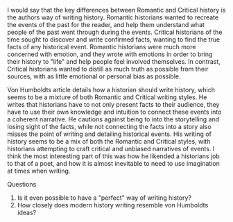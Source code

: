 I would say that the key differences between Romantic and Critical history is the authors way of writing history. 
Romantic historians wanted to recreate the events of the past for the reader, and help them understand what people of the past went through during the events.
Critical historians of the time sought to discover and write confirmed facts, wanting to find the true facts of any historical event.
Romantic historians were much more concerned with emotion, and they wrote with emotions in order to bring their history to "life" and help people feel involved themselves.
In contrast, Critical historians wanted to distill as much truth as possible from their sources, with as little emotional or personal bias as possible. 

Von Humboldts article details how a historian should write history, which seems to be a mixture of both Romantic and Critical writing styles. 
He writes that historians have to not only present facts to their audience, they have to use their own knowledge and intuition to connect these events into a coherent narrative.
He cautions against being to into the storytelling and losing sight of the facts, while not connecting the facts into a story also misses the point of writing and detailing historical events.
His writing of history seems to be a mix of both the Romantic and Critical styles, with historians attempting to craft critical and unbiased narratives of events. 
I think the most interesting part of this was how he likended a historians job to that of a poet, and how it is almost inevitable to need to use imagination at times when writing. 

Questions
1. Is it even possible to have a "perfect" way of writing history?
2. How closely does modern history writing resemble von Humboldts ideas? 
